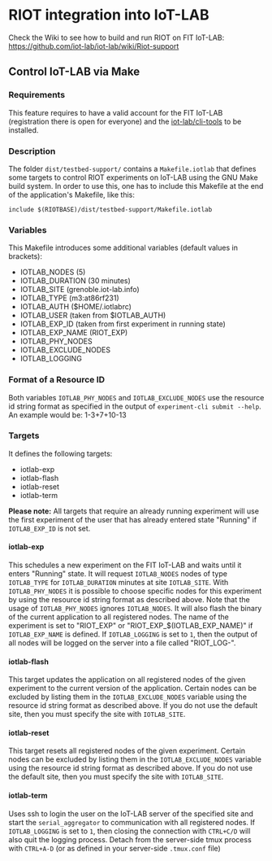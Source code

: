 # RIOT integration into IoT-LAB

Check the Wiki to see how to build and run RIOT on FIT IoT-LAB:
https://github.com/iot-lab/iot-lab/wiki/Riot-support

## Control IoT-LAB via Make

### Requirements

This feature requires to have a valid account for the FIT IoT-LAB
(registration there is open for everyone) and the
[iot-lab/cli-tools](https://github.com/iot-lab/cli-tools) to be installed.

### Description

The folder `dist/testbed-support/` contains a `Makefile.iotlab` that defines
some targets to control RIOT experiments on IoT-LAB using the GNU Make build
system. In order to use this, one has to include this Makefile at the end of
the application's Makefile, like this:
```
include $(RIOTBASE)/dist/testbed-support/Makefile.iotlab
```
### Variables

This Makefile introduces some additional variables (default values in
brackets):
 * IOTLAB_NODES (5)
 * IOTLAB_DURATION (30 minutes)
 * IOTLAB_SITE (grenoble.iot-lab.info)
 * IOTLAB_TYPE (m3:at86rf231)
 * IOTLAB_AUTH ($HOME/.iotlabrc)
 * IOTLAB_USER (taken from $IOTLAB_AUTH)
 * IOTLAB_EXP_ID (taken from first experiment in running state)
 * IOTLAB_EXP_NAME (RIOT_EXP)
 * IOTLAB_PHY_NODES
 * IOTLAB_EXCLUDE_NODES
 * IOTLAB_LOGGING

### Format of a Resource ID
Both variables `IOTLAB_PHY_NODES` and `IOTLAB_EXCLUDE_NODES` use the resource id
string format as specified in the output of `experiment-cli submit --help`.
An example would be: 1-3+7+10-13

### Targets

It defines the following targets:
 * iotlab-exp
 * iotlab-flash
 * iotlab-reset
 * iotlab-term

**Please note:** All targets that require an already running experiment will
use the first experiment of the user that has already entered state "Running"
if `IOTLAB_EXP_ID` is not set.

#### iotlab-exp

This schedules a new experiment on the FIT IoT-LAB and waits until it enters
"Running" state. It will request `IOTLAB_NODES` nodes of type `IOTLAB_TYPE`
for `IOTLAB_DURATION` minutes at site `IOTLAB_SITE`. With `IOTLAB_PHY_NODES`
it is possible to choose specific nodes for this experiment by using the resource id
string format as described above.
Note that the usage of `IOTLAB_PHY_NODES` ignores `IOTLAB_NODES`. It will also flash the
binary of the current application to all registered nodes. The name of the
experiment is set to "RIOT_EXP" or "RIOT_EXP_$(IOTLAB_EXP_NAME)"
if `IOTLAB_EXP_NAME` is defined.
If `IOTLAB_LOGGING` is set to `1`, then the output of all nodes will be logged on the server
into a file called "RIOT_LOG-<EXPID>".

#### iotlab-flash

This target updates the application on all registered nodes of the given
experiment to the current version of the application.
Certain nodes can be excluded by listing them in the `IOTLAB_EXCLUDE_NODES` variable
using the resource id string format as described above. If you do not use the default site,
then you must specify the site with `IOTLAB_SITE`.

#### iotlab-reset

This target resets all registered nodes of the given experiment.
Certain nodes can be excluded by listing them in the `IOTLAB_EXCLUDE_NODES` variable
using the resource id string format as described above. If you do not use the default site,
then you must specify the site with `IOTLAB_SITE`.

#### iotlab-term

Uses ssh to login the user on the IoT-LAB server of the specified site and
start the `serial_aggregator` to communication with all registered nodes.
If `IOTLAB_LOGGING` is set to `1`, then closing the connection with `CTRL+C/D` will also quit
the logging process. Detach from the server-side tmux process with `CTRL+A-D`
(or as defined in your server-side `.tmux.conf` file)
